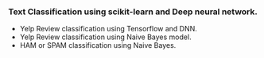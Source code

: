 ### Text Classification using scikit-learn and Deep neural network.

- Yelp Review classification using Tensorflow and DNN.
- Yelp Review classification using Naive Bayes model.
- HAM or SPAM classification using Naive Bayes.
